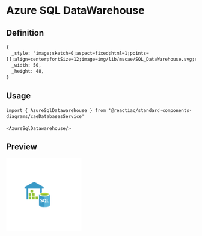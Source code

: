 # Azure SQL DataWarehouse

## Definition

```
{
  _style: 'image;sketch=0;aspect=fixed;html=1;points=[];align=center;fontSize=12;image=img/lib/mscae/SQL_DataWarehouse.svg;strokeColor=none;',
  _width: 50,
  _height: 48,
}
```

## Usage

```
import { AzureSqlDatawarehouse } from '@reactiac/standard-components-diagrams/caeDatabasesService'

<AzureSqlDatawarehouse/>
```

## Preview

<img src="./azure-sql-datawarehouse.png" width="200"/>
